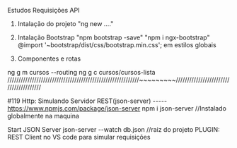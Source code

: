 Estudos Requisições API

1. Intalação do projeto "ng new ...."

2. Intalação Bootstrap "npm bootstrap -save"
			"npm i ngx-bootstrap"
   @import '~bootstrap/dist/css/bootstrap.min.css'; em estilos globais

3. Componentes e rotas

ng g m cursos --routing
ng g c cursos/cursos-lista
///////////////////////////////////////////////////////////~~~~~~~~~///////////////////////////////////////

#119 Http: Simulando Servidor REST(json-server) ----- https://www.npmjs.com/package/json-server
npm i json-server //Instalado globalmente na maquina 

Start JSON Server
json-server --watch db.json //raiz do projeto 
PLUGIN: REST Client no VS code para simular requisições